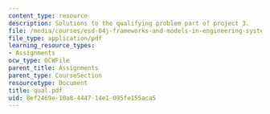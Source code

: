 ```yaml
---
content_type: resource
description: Solutions to the qualifying problem part of project 3.
file: /media/courses/esd-04j-frameworks-and-models-in-engineering-systems-engineering-system-design-spring-2007/8ef2469e10a8444714e1095fe155aca5_qual.pdf
file_type: application/pdf
learning_resource_types:
- Assignments
ocw_type: OCWFile
parent_title: Assignments
parent_type: CourseSection
resourcetype: Document
title: qual.pdf
uid: 8ef2469e-10a8-4447-14e1-095fe155aca5
---
```

